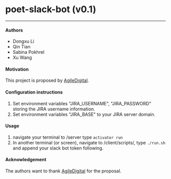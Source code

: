 # poet-slack-bot (v0.1)
---
#### Authors
- Dongxu Li
- Qin Tian
- Sabina Pokhrel
- Xu Wang

#### Motivation
This project is proposed by [AgileDigital](http://www.agiledigital.com.au/).

#### Configuration instructions

1. Set environment variables "JIRA_USERNAME", "JIRA_PASSWORD" storing the JIRA username information.
2. Set environment variables "JIRA_BASE" to your JIRA server domain.

#### Usage
1. navigate your terminal to /server type
   ```activator run```
2. In another terminal (or screen), navigate to /client/scripts/, type ```./run.sh ``` and append your slack bot token following.

#### Acknowledgement
The authors want to thank [AgileDigital](http://www.agiledigital.com.au/) for the proposal.